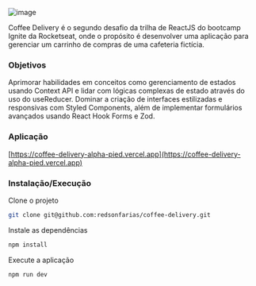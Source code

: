 ![image](https://github.com/redsonfarias/coffee-delivery/assets/130811163/32350641-68f7-4ef3-afde-52ed082ffd43)

Coffee Delivery é o segundo desafio da trilha de ReactJS do bootcamp Ignite da Rocketseat, onde o propósito é desenvolver uma aplicação para gerenciar um carrinho de compras de uma cafeteria fictícia.

### Objetivos
Aprimorar habilidades em conceitos como gerenciamento de estados usando Context API e lidar com lógicas complexas de estado através do uso do useReducer. Dominar a criação de interfaces estilizadas e responsivas com Styled Components, além de implementar formulários avançados usando React Hook Forms e Zod.

### Aplicação
[https://coffee-delivery-alpha-pied.vercel.app](https://coffee-delivery-alpha-pied.vercel.app)

### Instalação/Execução
Clone o projeto
```sh
git clone git@github.com:redsonfarias/coffee-delivery.git
```

Instale as dependências
```sh
npm install
```

Execute a aplicação
```sh
npm run dev
```
